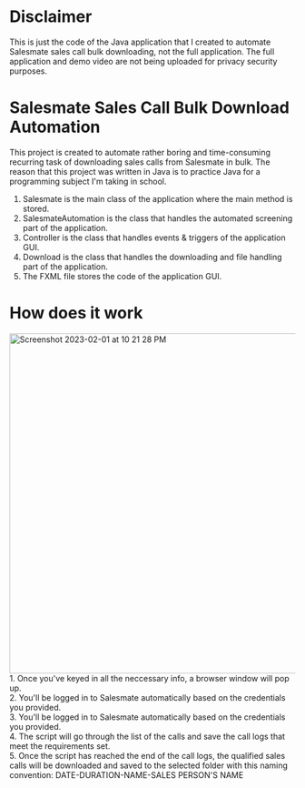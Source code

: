 # Disclaimer

This is just the code of the Java application that I created to automate Salesmate sales call bulk downloading, not the full application. The full application and demo video are not being uploaded for privacy security purposes. 

# Salesmate Sales Call Bulk Download Automation

This project is created to automate rather boring and time-consuming recurring task of downloading sales calls from Salesmate in bulk. The reason that this project was written in Java is to practice Java for a programming subject I'm taking in school.<br />

1. Salesmate is the main class of the application where the main method is stored.<br />
2. SalesmateAutomation is the class that handles the automated screening part of the application.<br />
3. Controller is the class that handles events & triggers of the application GUI.<br />
4. Download is the class that handles the downloading and file handling part of the application.<br />
5. The FXML file stores the code of the application GUI.

# How does it work

<img width="598" alt="Screenshot 2023-02-01 at 10 21 28 PM" src="https://user-images.githubusercontent.com/92936025/216068652-048b5e0e-3d4c-41e5-a82d-e3d6750b9cdd.png">
1. Once you've keyed in all the neccessary info, a browser window will pop up.<br />
2. You'll be logged in to Salesmate automatically based on the credentials you provided.<br />
3. You'll be logged in to Salesmate automatically based on the credentials you provided.<br />
4. The script will go through the list of the calls and save the call logs that meet the requirements set.<br />
5. Once the script has reached the end of the call logs, the qualified sales calls will be downloaded and saved to the selected folder with this naming convention: DATE-DURATION-NAME-SALES PERSON'S NAME

